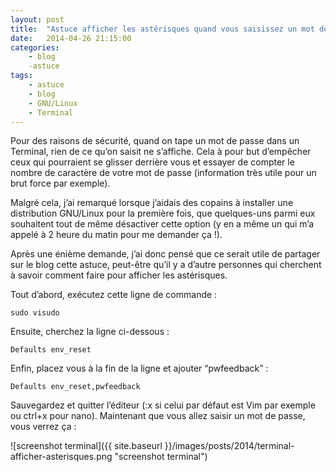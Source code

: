 ```yaml
---
layout: post
title:  "Astuce afficher les astérisques quand vous saisissez un mot de passe dans un Terminal"
date:   2014-04-26 21:15:00
categories:
    - blog
    -astuce
tags:
    - astuce
    - blog
    - GNU/Linux
    - Terminal
---
```

Pour des raisons de sécurité, quand on tape un mot de passe dans un Terminal, rien de ce qu’on saisit ne s’affiche. Cela à pour but d’empêcher ceux qui pourraient se glisser derrière vous et essayer de compter le nombre de caractère de votre mot de passe (information très utile pour un brut force par exemple).

Malgré cela, j’ai remarqué lorsque j’aidais des copains à installer une distribution GNU/Linux pour la première fois, que quelques-uns parmi eux souhaitent tout de même désactiver cette option (y en a même un qui m’a appelé à 2 heure du matin pour me demander ça !).

Après une énième demande, j’ai donc pensé que ce serait utile de partager sur le blog cette astuce, peut-être qu’il y a d’autre personnes qui cherchent à savoir comment faire pour afficher les astérisques.

Tout d’abord, exécutez cette ligne de commande :
~~~
sudo visudo
~~~
Ensuite, cherchez la ligne ci-dessous :
~~~
Defaults env_reset
~~~
Enfin, placez vous à la fin de la ligne et ajouter “pwfeedback” :
~~~
Defaults env_reset,pwfeedback
~~~
Sauvegardez et quitter l’éditeur (:x si celui par défaut est Vim par exemple ou ctrl+x pour nano). Maintenant que vous allez saisir un mot de passe, vous verrez ça :

![screenshot terminal]({{ site.baseurl }}/images/posts/2014/terminal-afficher-asterisques.png "screenshot terminal")
